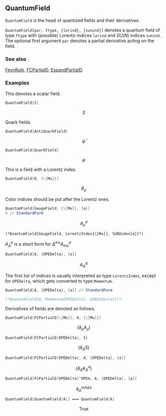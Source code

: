 ## QuantumField

`QuantumField` is the head of quantized fields and their derivatives.

`QuantumField[par, ftype, {lorind}, {sunind}]` denotes a quantum field of type `ftype` with (possible) Lorentz-indices `lorind` and $SU(N)$ indices `sunind`. The optional first argument `par` denotes a partial derivative acting on the field.

### See also

[FeynRule](FeynRule), [FCPartialD](FCPartialD), [ExpandPartialD](ExpandPartialD).

### Examples

This denotes a scalar field.

```mathematica
QuantumField[S]
```

$$S$$

Quark fields

```mathematica
QuantumField[AntiQuarkField]
```

$$\bar{\psi }$$

```mathematica
QuantumField[QuarkField]
```

$$\psi$$

This is a field with a Lorentz index.

```mathematica
QuantumField[B, {\[Mu]}]
```

$$B_{\mu }$$

Color indices should be put after the Lorentz ones.

```mathematica
QuantumField[GaugeField, {\[Mu]}, {a}]
% // StandardForm
```

$$A_{\mu }^a$$

```
(*QuantumField[GaugeField, LorentzIndex[\[Mu]], SUNIndex[a]]*)
```

$A_{\Delta}^a$ is a short form for $\Delta ^{mu } A_{mu }^a$ 

```mathematica
QuantumField[A, {OPEDelta}, {a}]
```

$$A_{\Delta }^a$$

The first list of indices is usually interpreted as type `LorentzIndex`, except for `OPEDelta`, which gets converted to type `Momentum`.

```mathematica
QuantumField[A, {OPEDelta}, {a}] // StandardForm

(*QuantumField[A, Momentum[OPEDelta], SUNIndex[a]]*)
```

Derivatives of fields are denoted as follows.

```mathematica
QuantumField[FCPartialD[\[Mu]], A, {\[Mu]}]
```

$$\left.(\partial _{\mu }A_{\mu }\right)$$

```mathematica
QuantumField[FCPartialD[OPEDelta], S]
```

$$\left.(\partial _{\Delta }S\right)$$

```mathematica
QuantumField[FCPartialD[OPEDelta], A, {OPEDelta}, {a}]
```

$$\left.(\partial _{\Delta }A_{\Delta }^a\right)$$

```mathematica
QuantumField[FCPartialD[OPEDelta]^OPEm, A, {OPEDelta}, {a}]
```

$$\partial _{\Delta }^m{}^{A\Delta a}$$

```mathematica
QuantumField[QuantumField[A]] === QuantumField[A]
```

$$\text{True}$$